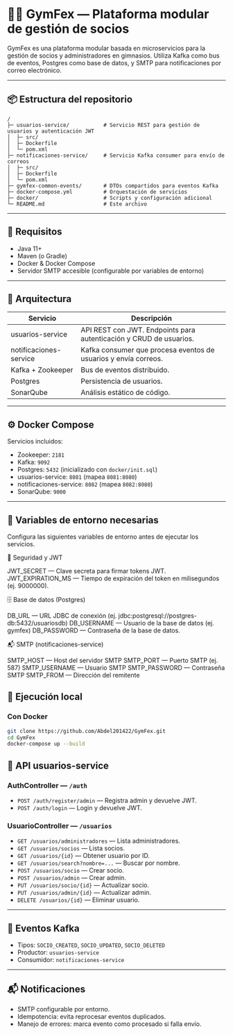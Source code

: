 
# 🏋️‍♂️ GymFex — Plataforma modular de gestión de socios

GymFex es una plataforma modular basada en microservicios para la gestión de socios y administradores en gimnasios. Utiliza Kafka como bus de eventos, Postgres como base de datos, y SMTP para notificaciones por correo electrónico.

---

## 📦 Estructura del repositorio

```
/
├─ usuarios-service/           # Servicio REST para gestión de usuarios y autenticación JWT
│  ├─ src/
│  ├─ Dockerfile
│  └─ pom.xml
├─ notificaciones-service/     # Servicio Kafka consumer para envío de correos
│  ├─ src/
│  ├─ Dockerfile
│  └─ pom.xml
├─ gymfex-common-events/       # DTOs compartidos para eventos Kafka
├─ docker-compose.yml          # Orquestación de servicios
├─ docker/                     # Scripts y configuración adicional
└─ README.md                   # Este archivo
```

---

## 🚀 Requisitos

- Java 11+
- Maven (o Gradle)
- Docker & Docker Compose
- Servidor SMTP accesible (configurable por variables de entorno)

---

## 🧩 Arquitectura

| Servicio               | Descripción                                                                 |
|------------------------|------------------------------------------------------------------------------|
| usuarios-service       | API REST con JWT. Endpoints para autenticación y CRUD de usuarios.          |
| notificaciones-service | Kafka consumer que procesa eventos de usuarios y envía correos.             |
| Kafka + Zookeeper      | Bus de eventos distribuido.                                                 |
| Postgres               | Persistencia de usuarios.                                                   |
| SonarQube              | Análisis estático de código.                                                |

---

## ⚙️ Docker Compose

Servicios incluidos:

- Zookeeper: `2181`
- Kafka: `9092`
- Postgres: `5432` (inicializado con `docker/init.sql`)
- usuarios-service: `8081` (mapea `8081:8080`)
- notificaciones-service: `8082` (mapea `8082:8080`)
- SonarQube: `9000`

---

## 🌱 Variables de entorno necesarias
Configura las siguientes variables de entorno antes de ejecutar los servicios.

🔐 Seguridad y JWT

JWT_SECRET — Clave secreta para firmar tokens JWT.
JWT_EXPIRATION_MS — Tiempo de expiración del token en milisegundos (ej. 9000000).

🗄️ Base de datos (Postgres)

DB_URL — URL JDBC de conexión (ej. jdbc:postgresql://postgres-db:5432/usuariosdb)
DB_USERNAME — Usuario de la base de datos (ej. gymfex)
DB_PASSWORD — Contraseña de la base de datos.

📬 SMTP (notificaciones-service)

SMTP_HOST — Host del servidor SMTP
SMTP_PORT — Puerto SMTP (ej. 587)
SMTP_USERNAME — Usuario SMTP
SMTP_PASSWORD — Contraseña SMTP
SMTP_FROM — Dirección del remitente 

## 🧪 Ejecución local

### Con Docker

```bash
git clone https://github.com/Abdel201422/GymFex.git
cd GymFex
docker-compose up --build
```

## 🔐 API usuarios-service

### AuthController — `/auth`

- `POST /auth/register/admin` — Registra admin y devuelve JWT.
- `POST /auth/login` — Login y devuelve JWT.

### UsuarioController — `/usuarios`

- `GET /usuarios/administradores` — Lista administradores.
- `GET /usuarios/socios` — Lista socios.
- `GET /usuarios/{id}` — Obtener usuario por ID.
- `GET /usuarios/search?nombre=...` — Buscar por nombre.
- `POST /usuarios/socio` — Crear socio.
- `POST /usuarios/admin` — Crear admin.
- `PUT /usuarios/socio/{id}` — Actualizar socio.
- `PUT /usuarios/admin/{id}` — Actualizar admin.
- `DELETE /usuarios/{id}` — Eliminar usuario.

---

## 📡 Eventos Kafka

- Tipos: `SOCIO_CREATED`, `SOCIO_UPDATED`, `SOCIO_DELETED`
- Productor: `usuarios-service`
- Consumidor: `notificaciones-service`

---

## 📬 Notificaciones

- SMTP configurable por entorno.
- Idempotencia: evita reprocesar eventos duplicados.
- Manejo de errores: marca evento como procesado si falla envío.

